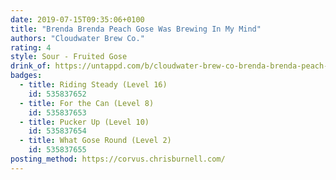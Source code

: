 ```yaml
---
date: 2019-07-15T09:35:06+0100
title: "Brenda Brenda Peach Gose Was Brewing In My Mind"
authors: "Cloudwater Brew Co."
rating: 4
style: Sour - Fruited Gose
drink_of: https://untappd.com/b/cloudwater-brew-co-brenda-brenda-peach-gose-was-brewing-in-my-mind/3298154
badges:
  - title: Riding Steady (Level 16)
    id: 535837652
  - title: For the Can (Level 8)
    id: 535837653
  - title: Pucker Up (Level 10)
    id: 535837654
  - title: What Gose Round (Level 2)
    id: 535837655
posting_method: https://corvus.chrisburnell.com/
---
```

